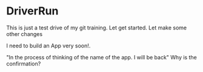 # DriverRun
This is just a test drive of my git training. 
Let get started. Let make some other changes

I need to build an App very soon!.

"In the process of thinking of the name of the app. I will be back"
Why is the confirmation? 
